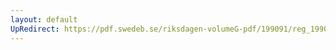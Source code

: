 ```yaml
---
layout: default
UpRedirect: https://pdf.swedeb.se/riksdagen-volumeG-pdf/199091/reg_199091/reg_199091_0072.pdf
---
```

